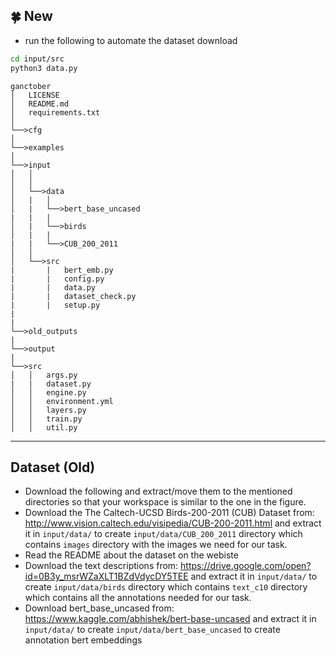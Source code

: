 ## :four_leaf_clover: New
- run the following to automate the dataset download
```bash
cd input/src
python3 data.py
```
```
ganctober
│   LICENSE
│   README.md   
│	requirements.txt
│
└──>cfg
│
└──>examples
│
└──>input
│   │
│   │
│   └──>data
│   |   │
│   |   └──>bert_base_uncased
|   |   |
│   |   └──>birds
│   |   |    
|   |   └──>CUB_200_2011
│   │
│   └──>src
|       |   bert_emb.py
|       |   config.py
|       |   data.py
|       |   dataset_check.py
|       |   setup.py
|
|
└──>old_outputs
|
└──>output
|
└──>src
│   │   args.py
|   |   dataset.py
│   │   engine.py
│   │   environment.yml
│   │   layers.py
│   │   train.py
│   │   util.py
```
--------------------------------------------------------------------------------------------

## Dataset (Old)
- Download the following and extract/move them to the mentioned directories so that your workspace is similar to the one in the figure.
- Download the The Caltech-UCSD Birds-200-2011 (CUB) Dataset from: http://www.vision.caltech.edu/visipedia/CUB-200-2011.html and extract it in `input/data/` to create `input/data/CUB_200_2011` directory which contains `images` directory with the images we need for our task.<br> 
- Read the README about the dataset on the webiste
- Download the text descriptions from: https://drive.google.com/open?id=0B3y_msrWZaXLT1BZdVdycDY5TEE and extract it in `input/data/` to create `input/data/birds` directory which contains `text_c10` directory which contains all the annotations needed for our task.<br>
- Download bert_base_uncased from: https://www.kaggle.com/abhishek/bert-base-uncased and extract it in `input/data/` to create `input/data/bert_base_uncased` to create annotation bert embeddings 